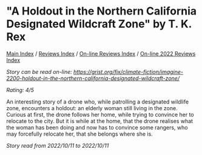 # "A Holdout in the Northern California Designated Wildcraft Zone" by T. K. Rex

[Main Index](../../../README.md) / [Reviews Index](../../README.md) / [On-line Reviews Index](../README.md) / [On-line 2022 Reviews Index](README.md)

*Story can be read on-line: <https://grist.org/fix/climate-fiction/imagine-2200-holdout-in-the-northern-california-designated-wildcraft-zone/>*

*Rating: 4/5*

An interesting story of a drone who, while patrolling a designated wildlife zone, encounters a holdout: an elderly woman still living in the zone. Curious at first, the drone follows her home, while trying to convince her to relocate to the city. But it is while at the home, that the drone realises what the woman has been doing and now has to convince some rangers, who may forcefully relocate her, that she belongs where she is.

*Story read from 2022/10/11 to 2022/10/11*
